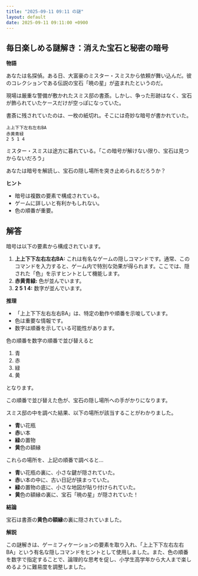 ```yaml
---
title: "2025-09-11 09:11 の謎"
layout: default
date: 2025-09-11 09:11:00 +0900
---
```

## 毎日楽しめる謎解き：消えた宝石と秘密の暗号

**物語**

あなたは名探偵。ある日、大富豪のミスター・スミスから依頼が舞い込んだ。彼のコレクションである伝説の宝石「暁の星」が盗まれたというのだ。

現場は厳重な警備が敷かれたスミス邸の書斎。しかし、争った形跡はなく、宝石が飾られていたケースだけが空っぽになっていた。

書斎に残されていたのは、一枚の紙切れ。そこには奇妙な暗号が書かれていた。

```
上上下下左右左右BA
赤黄青緑
2 5 1 4
```

ミスター・スミスは途方に暮れている。「この暗号が解けない限り、宝石は見つからないだろう」

あなたは暗号を解読し、宝石の隠し場所を突き止められるだろうか？

**ヒント**

*   暗号は複数の要素で構成されている。
*   ゲームに詳しいと有利かもしれない。
*   色の順番が重要。

## 解答

暗号は以下の要素から構成されています。

1.  **上上下下左右左右BA:** これは有名なゲームの隠しコマンドです。通常、このコマンドを入力すると、ゲーム内で特別な効果が得られます。ここでは、隠された「色」を示すヒントとして機能します。
2.  **赤黄青緑:** 色が並んでいます。
3.  **2 5 1 4:** 数字が並んでいます。

**推理**

*   「上上下下左右左右BA」は、特定の動作や順番を示唆しています。
*   色は重要な情報です。
*   数字は順番を示している可能性があります。

色の順番を数字の順番で並び替えると

1.  青
2.  赤
3.  緑
4.  黄

となります。

この順番で並び替えた色が、宝石の隠し場所への手がかりになります。

スミス邸の中を調べた結果、以下の場所が該当することがわかりました。

*   **青**い花瓶
*   **赤**い本
*   **緑**の置物
*   **黄**色の額縁

これらの場所を、上記の順番で調べると…

*   **青**い花瓶の裏に、小さな鍵が隠されていた。
*   **赤**い本の中に、古い日記が挟まっていた。
*   **緑**の置物の底に、小さな地図が貼り付けられていた。
*   **黄**色の額縁の裏に、宝石「暁の星」が隠されていた！

**結論**

宝石は書斎の**黄色の額縁**の裏に隠されていました。

**解説**

この謎解きは、ゲーミフィケーションの要素を取り入れ、「上上下下左右左右BA」という有名な隠しコマンドをヒントとして使用しました。また、色の順番を数字で指定することで、論理的な思考を促し、小学生高学年から大人まで楽しめるように難易度を調整しました。
